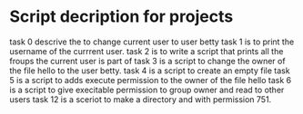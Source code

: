 # Script decription for projects
task 0 descrive the to change current user to user betty
task 1 is to print the username of the currrent user.
task 2 is to write a script that prints all the froups the current user is part of
task 3 is a script to change the owner of the file hello to the user betty.
task 4 is a script to create an empty file
task 5 is a script to adds execute permission to the owner of the file hello
task 6 is a script to give execitable permission to group owner and read to other users
task 12 is a sceriot to make a directory and with permission 751.
